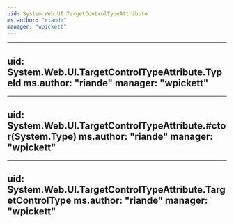 ```yaml
---
uid: System.Web.UI.TargetControlTypeAttribute
ms.author: "riande"
manager: "wpickett"
---
```


---
uid: System.Web.UI.TargetControlTypeAttribute.TypeId
ms.author: "riande"
manager: "wpickett"
---

---
uid: System.Web.UI.TargetControlTypeAttribute.#ctor(System.Type)
ms.author: "riande"
manager: "wpickett"
---

---
uid: System.Web.UI.TargetControlTypeAttribute.TargetControlType
ms.author: "riande"
manager: "wpickett"
---
